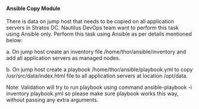 #### Ansible Copy Module

There is data on jump host that needs to be copied on all application servers in Stratos DC. Nautilus DevOps team want to perform this task using Ansible only. Perform this task using Ansible as per details mentioned below:

a. On jump host create an inventory file /home/thor/ansible/inventory and add all application servers as managed nodes.

b. On jump host create a playbook /home/thor/ansible/playbook.yml to copy /usr/src/data/index.html file to all application servers at location /opt/data.

Note: Validation will try to run playbook using command ansible-playbook -i inventory playbook.yml so please make sure playbook works this way, without passing any extra arguments.

